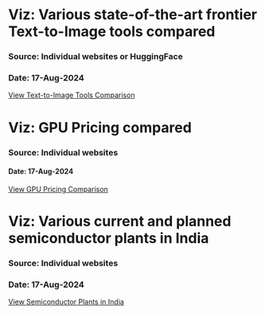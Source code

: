 # Viz: Various state-of-the-art frontier Text-to-Image tools compared
### Source: Individual websites or HuggingFace
### Date: 17-Aug-2024
[View Text-to-Image Tools Comparison](https://www.figma.com/embed?embed_host=share&url=https%3A%2F%2Fwww.figma.com%2Fboard%2F31ubjGVmluozgcJJnTdrO1%2FText-to-Image-Tools-Comparision-17Aug2024%3Ft%3DsPVN8w2tpFbN9FP7-1)

# Viz: GPU Pricing compared
### Source: Individual websites
#### Date: 17-Aug-2024
[View GPU Pricing Comparison](https://olabs-ai.github.io/genai-observations/gpu_pricing.html)

# Viz: Various current and planned semiconductor plants in India
### Source: Individual websites
### Date: 17-Aug-2024
[View Semiconductor Plants in India](https://olabs-ai.github.io/genai-observations/semiconductor_companies_india2.html)
